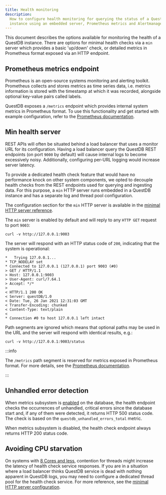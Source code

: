 ```yaml
---
title: Health monitoring
description:
  How to configure health monitoring for querying the status of a QuestDB
  instance using an embedded server, Prometheus metrics and Alertmanager.
---
```


This document describes the options available for monitoring the health of a
QuestDB instance. There are options for minimal health checks via a `min` server
which provides a basic 'up/down' check, or detailed metrics in Prometheus format
exposed via an HTTP endpoint.

## Prometheus metrics endpoint

Prometheus is an open-source systems monitoring and alerting toolkit. Prometheus
collects and stores metrics as time series data, i.e. metrics information is
stored with the timestamp at which it was recorded, alongside optional key-value
pairs called labels.

QuestDB exposes a `/metrics` endpoint which provides internal system metrics in
Prometheus format. To use this functionality and get started with example
configuration, refer to the
[Prometheus documentation](/docs/third-party-tools/prometheus).

## Min health server

REST APIs will often be situated behind a load balancer that uses a monitor URL
for its configuration. Having a load balancer query the QuestDB REST endpoints
(on port `9000` by default) will cause internal logs to become excessively
noisy. Additionally, configuring per-URL logging would increase server latency.

To provide a dedicated health check feature that would have no performance knock
on other system components, we opted to decouple health checks from the REST
endpoints used for querying and ingesting data. For this purpose, a `min` HTTP
server runs embedded in a QuestDB instance and has a separate log and thread
pool configuration.

The configuration section for the `min` HTTP server is available in the
[minimal HTTP server reference](/docs/reference/configuration#minimal-http-server).

The `min` server is enabled by default and will reply to any `HTTP GET` request
to port `9003`:

```shell title="GET health status of local instance"
curl -v http://127.0.0.1:9003
```

The server will respond with an HTTP status code of `200`, indicating that the
system is operational:

```shell title="200 'OK' response"
*   Trying 127.0.0.1...
* TCP_NODELAY set
* Connected to 127.0.0.1 (127.0.0.1) port 9003 (#0)
> GET / HTTP/1.1
> Host: 127.0.0.1:9003
> User-Agent: curl/7.64.1
> Accept: */*
>
< HTTP/1.1 200 OK
< Server: questDB/1.0
< Date: Tue, 26 Jan 2021 12:31:03 GMT
< Transfer-Encoding: chunked
< Content-Type: text/plain
<
* Connection #0 to host 127.0.0.1 left intact
```

Path segments are ignored which means that optional paths may be used in the URL
and the server will respond with identical results, e.g.:

```shell title="GET health status with arbitrary path"
curl -v http://127.0.0.1:9003/status
```

:::info

The `/metrics` path segment is reserved for metrics exposed in Prometheus
format. For more details, see the
[Prometheus documentation](/docs/third-party-tools/prometheus).

:::

## Unhandled error detection

When metrics subsystem is
[enabled](/docs/third-party-tools/prometheus#scraping-prometheus-metrics-from-questdb)
on the database, the health endpoint checks the occurrences of unhandled,
critical errors since the database start and, if any of them were detected, it
returns HTTP 500 status code. The check is based on the
`questdb_unhandled_errors_total` metric.

When metrics subsystem is disabled, the health check endpoint always returns
HTTP 200 status code.

## Avoiding CPU starvation

On systems with
[8 Cores and less](/docs/operations/capacity-planning#cpu-configuration),
contention for threads might increase the latency of health check service
responses. If you are in a situation where a load balancer thinks QuestDB
service is dead with nothing apparent in QuestDB logs, you may need to configure
a dedicated thread pool for the health check service. For more reference, see
the
[minimal HTTP server configuration](/docs/reference/configuration#minimal-http-server).
